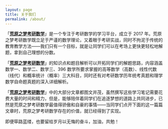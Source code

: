 ```yaml
---
layout: page
title: 关于我们
permalink: /about/
---
```


「**[荒原之梦考研数学](https://zhaokaifeng.com/)**」是一个专注于考研数学的学习平台，成立于 2017 年。荒原之梦考研数学既立足于严谨的数学理论，又着眼于考研实战，同时不拘泥于传统的教育教学方法——我们只有一个目标，就是让同学们可以在考场上更快更轻松地解题，拿到自己理想的分数。

「**[荒原之梦考研数学](https://zhaokaifeng.com/)**」的知识点和题目解析可以开拓同学们的解题思路，内容涵盖数学一、数学二、数学三、396 数学所要求掌握的高等数学（高数）、线性代数（线代）和概率统计（概率）三大科目，同时还有对考研数学历年统考真题和理学数学自命题真题的深入详细解析。

「**[荒原之梦考研数学](https://zhaokaifeng.com/)**」中的大部分文章都图文并茂，虽然撰写这些学习笔记需要花费大量的时间和精力，但是，能够陪伴着同学们在追逐梦想的道路上共同进步，已然是荒原之梦考研数学最值得骄傲和自豪的事情——当同学们点开下面的这一篇篇文章时，荒原之梦考研数学存在的价值，就已经得到了实现。

即便筚路蓝缕，也要留给岁月以无悔的奋斗，加油，共勉！